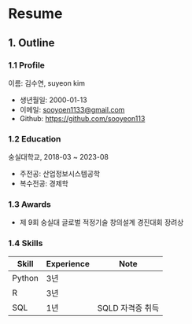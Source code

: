 # Resume

## 1. Outline
### 1.1 Profile
이름: 김수연, suyeon kim
- 생년월일: 2000-01-13
- 이메일: sooyoen1133@gmail.com
- Github: https://github.com/sooyeon113

### 1.2 Education
숭실대학교, 2018-03 ~ 2023-08
- 주전공: 산업정보시스템공학
- 복수전공: 경제학

### 1.3 Awards
- 제 9회 숭실대 글로벌 적정기술 창의설계 경진대회 장려상

### 1.4 Skills
Skill|Experience|Note
|---|---|---
Python|3년|
R|3년|
SQL|1년|SQLD 자격증 취득



